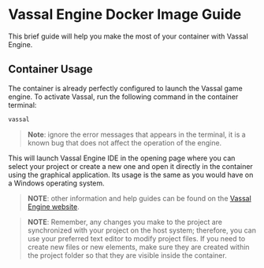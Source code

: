 ﻿# Vassal Engine Docker Image Guide

This brief guide will help you make the most of your container with Vassal Engine.

## Container Usage

The container is already perfectly configured to launch the Vassal game engine. To activate Vassal, run the following command in the container terminal:

```bash
vassal
```

> **Note**: ignore the error messages that appears in the terminal, it is a known bug that does not affect the operation of the engine.

This will launch Vassal Engine IDE in the opening page where you can select your project or create a new one and open it directly in the container using the graphical application. Its usage is the same as you would have on a Windows operating system.

> **NOTE**: other information and help guides can be found on the [Vassal Engine website](https://vassalengine.org/wiki/Main_Page).

> **NOTE**: Remember, any changes you make to the project are synchronized with your project on the host system; therefore, you can use your preferred text editor to modify project files. If you need to create new files or new elements, make sure they are created within the project folder so that they are visible inside the container.
